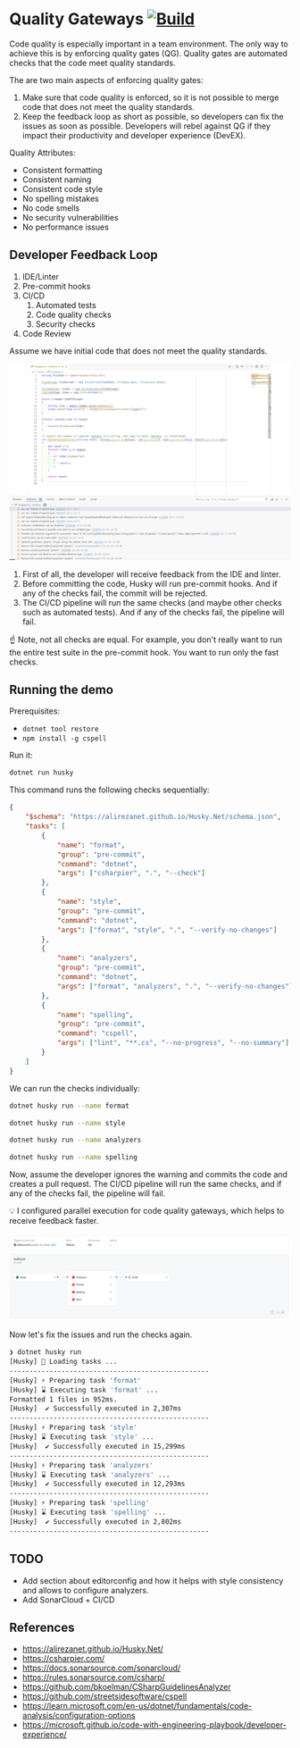 # Quality Gateways [![Build](https://github.com/NikiforovAll/quality-gateways-demo-dotnet/actions/workflows/build.yml/badge.svg?branch=main)](https://github.com/NikiforovAll/quality-gateways-demo-dotnet/actions/workflows/build.yml)

Code quality is especially important in a team environment. The only way to achieve this is by enforcing quality gates (QG). Quality gates are automated checks that the code meet quality standards.

The are two main aspects of enforcing quality gates:
1. Make sure that code quality is enforced, so it is not possible to merge code that does not meet the quality standards.
2. Keep the feedback loop as short as possible, so developers can fix the issues as soon as possible. Developers will rebel against QG if they impact their productivity and developer experience (DevEX).

Quality Attributes:

* Consistent formatting
* Consistent naming
* Consistent code style
* No spelling mistakes
* No code smells
* No security vulnerabilities
* No performance issues


## Developer Feedback Loop

1. IDE/Linter
2. Pre-commit hooks
3. CI/CD
    1. Automated tests
    2. Code quality checks
    3. Security checks
4. Code Review

Assume we have initial code that does not meet the quality standards.

![code-before](./assets/code-before.png)

1. First of all, the developer will receive feedback from the IDE and linter.
2. Before committing the code, Husky will run pre-commit hooks. And if any of the checks fail, the commit will be rejected.
3. The CI/CD pipeline will run the same checks (and maybe other checks such as automated tests). And if any of the checks fail, the pipeline will fail.

☝️ Note, not all checks are equal. For example, you don't really want to run the entire test suite in the pre-commit hook. You want to run only the fast checks.

## Running the demo

Prerequisites:

* `dotnet tool restore`
* `npm install -g cspell`

Run it:

```bash
dotnet run husky
```

This command runs the following checks sequentially:

```json
{
    "$schema": "https://alirezanet.github.io/Husky.Net/schema.json",
    "tasks": [
        {
            "name": "format",
            "group": "pre-commit",
            "command": "dotnet",
            "args": ["csharpier", ".", "--check"]
        },
        {
            "name": "style",
            "group": "pre-commit",
            "command": "dotnet",
            "args": ["format", "style", ".", "--verify-no-changes"]
        },
        {
            "name": "analyzers",
            "group": "pre-commit",
            "command": "dotnet",
            "args": ["format", "analyzers", ".", "--verify-no-changes"]
        },
        {
            "name": "spelling",
            "group": "pre-commit",
            "command": "cspell",
            "args": ["lint", "**.cs", "--no-progress", "--no-summary"]
        }
    ]
}
```

We can run the checks individually:

```bash
dotnet husky run --name format
```

```bash
dotnet husky run --name style
```

```bash
dotnet husky run --name analyzers
```

```bash
dotnet husky run --name spelling
```

Now, assume the developer ignores the warning and commits the code and creates a pull request. The CI/CD pipeline will run the same checks, and if any of the checks fail, the pipeline will fail.

💡 I configured parallel execution for code quality gateways, which helps to receive feedback faster.

![ci-cd-failed](./assets/ci-cd-failed.png)

Now let's fix the issues and run the checks again.

```bash
❯ dotnet husky run
[Husky] 🚀 Loading tasks ...
--------------------------------------------------
[Husky] ⚡ Preparing task 'format'
[Husky] ⌛ Executing task 'format' ...
Formatted 1 files in 952ms.
[Husky]  ✔ Successfully executed in 2,307ms
--------------------------------------------------
[Husky] ⚡ Preparing task 'style'
[Husky] ⌛ Executing task 'style' ...
[Husky]  ✔ Successfully executed in 15,299ms
--------------------------------------------------
[Husky] ⚡ Preparing task 'analyzers'
[Husky] ⌛ Executing task 'analyzers' ...
[Husky]  ✔ Successfully executed in 12,293ms
--------------------------------------------------
[Husky] ⚡ Preparing task 'spelling'
[Husky] ⌛ Executing task 'spelling' ...
[Husky]  ✔ Successfully executed in 2,802ms
--------------------------------------------------
```


## TODO

* Add section about editorconfig and how it helps with style consistency and allows to configure analyzers.
* Add SonarCloud + CI/CD


## References

- <https://alirezanet.github.io/Husky.Net/>
- <https://csharpier.com/>
- <https://docs.sonarsource.com/sonarcloud/>
- <https://rules.sonarsource.com/csharp/>
- <https://github.com/bkoelman/CSharpGuidelinesAnalyzer>
- <https://github.com/streetsidesoftware/cspell>
- <https://learn.microsoft.com/en-us/dotnet/fundamentals/code-analysis/configuration-options>
- <https://microsoft.github.io/code-with-engineering-playbook/developer-experience/>
